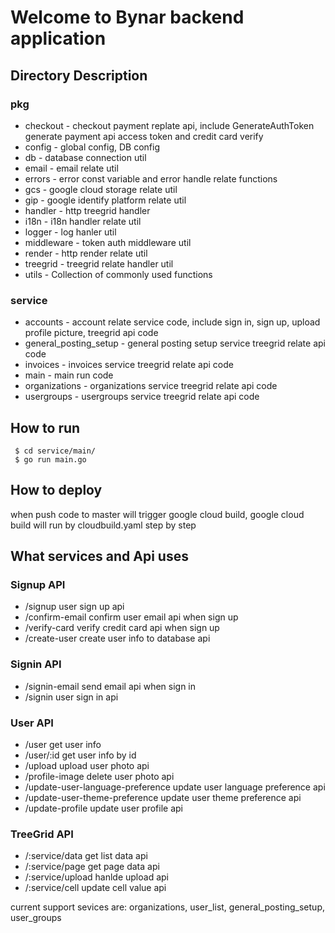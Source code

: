 Welcome to Bynar backend application
==================================================

## Directory Description
### pkg
 - checkout - checkout payment replate api, include GenerateAuthToken generate payment api access token and credit card verify
 - config - global config, DB config
 - db - database connection util
 - email - email relate util
 - errors - error const variable and error handle relate functions
 - gcs - google cloud storage relate util
 - gip - google identify platform relate util
 - handler - http treegrid handler
 - i18n - i18n handler relate util
 - logger - log hanler util
 - middleware - token auth middleware util
 - render - http render relate util
 - treegrid - treegrid relate handler util
 - utils - Collection of commonly used functions

### service
 - accounts - account relate service code, include sign in, sign up, upload profile picture, treegrid api code
 - general_posting_setup - general posting setup service treegrid relate api code
 - invoices - invoices service treegrid relate api code
 - main - main run code
 - organizations - organizations service treegrid relate api code
 - usergroups - usergroups service treegrid relate api code

## How to run

```shell
 $ cd service/main/
 $ go run main.go
```

## How to deploy

when push code to master will trigger google cloud build, google cloud build will run by cloudbuild.yaml step by step


## What services and Api uses

### Signup API
- /signup 
user sign up api
- /confirm-email 
confirm user email api when sign up
- /verify-card
verify credit card api when sign up
- /create-user
create user info to database api

### Signin API
- /signin-email
send email api when sign in
- /signin
user sign in api

### User API
- /user
get user info
- /user/:id
get user info by id
- /upload
upload user photo api
- /profile-image
delete user photo api
- /update-user-language-preference
update user language preference api
- /update-user-theme-preference
update user theme preference api
- /update-profile
update user profile api

### TreeGrid API
- /:service/data
get list data api
- /:service/page
get page data api
- /:service/upload
hanlde upload api
- /:service/cell
update cell value api

current support sevices are: organizations, user_list, general_posting_setup, user_groups
